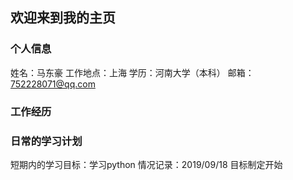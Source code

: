 ## 欢迎来到我的主页


### 个人信息
姓名：马东豪
工作地点：上海
学历：河南大学（本科）
邮箱：752228071@qq.com

### 工作经历


### 日常的学习计划
短期内的学习目标：学习python
情况记录：2019/09/18 目标制定开始

